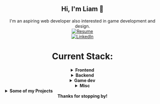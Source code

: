 <div align="center">

  **Hi, I'm Liam 👋**  
  ---  
  I'm an aspiring web developer also interested in game development and design.  
  [![Resume](https://img.shields.io/badge/Resume-Download-blue)](https://liamhuynh.pages.dev/resume2025.pdf) <br/>
  <a href="https://www.linkedin.com/in/liam-huynh-91aa1a1a1/" target="_blank" rel="noopener noreferrer">
  <img src="https://img.shields.io/badge/LinkedIn-0077B5?style=for-the-badge&logo=linkedin&logoColor=white" alt="LinkedIn">
  </a>

  <h1>Current Stack:</h3>  
   
   <details>
   <summary><strong>Frontend</strong></summary> 
   
   ![JavaScript](https://img.shields.io/badge/JavaScript-323330?style=for-the-badge&logo=javascript&logoColor=F7DF1E)
    ![TypeScript](https://img.shields.io/badge/TypeScript-007ACC?style=for-the-badge&logo=typescript&logoColor=white)
    ![HTML5](https://img.shields.io/badge/HTML5-E34F26?style=for-the-badge&logo=html5&logoColor=white)
    ![CSS3](https://img.shields.io/badge/CSS3-1572B6?style=for-the-badge&logo=css3&logoColor=white)
  <br/>
    ![React](https://img.shields.io/badge/React-20232A?style=for-the-badge&logo=react&logoColor=61DAFB)
    ![React Router](https://img.shields.io/badge/React_Router-CA4245?style=for-the-badge&logo=react-router&logoColor=white)
    ![Context-API](https://img.shields.io/badge/Context--Api-000000?style=for-the-badge&logo=react)
    ![React Query](https://img.shields.io/badge/-React%20Query-FF4154?style=for-the-badge&logo=react%20query&logoColor=white)
    ![Redux](https://img.shields.io/badge/redux-%23593d88.svg?style=for-the-badge&logo=redux&logoColor=white)
  <br/>
    ![Next JS](https://img.shields.io/badge/Next-black?style=for-the-badge&logo=next.js&logoColor=white)
    ![Jest](https://img.shields.io/badge/-jest-%23C21325?style=for-the-badge&logo=jest&logoColor=white)
    ![Vitest](https://img.shields.io/badge/-Vitest-252529?style=for-the-badge&logo=vitest&logoColor=FCC72B)
    ![Tailwind CSS](https://img.shields.io/badge/Tailwind_CSS-38B2AC?style=for-the-badge&logo=tailwind-css&logoColor=white)  
   </details>

   <details>
   <summary><strong>Backend</strong></summary> 
   
   ![Go](https://img.shields.io/badge/Go-00ADD8?style=for-the-badge&logo=go&logoColor=white)
    ![JSON](https://img.shields.io/badge/json-5E5C5C?style=for-the-badge&logo=json&logoColor=white) 
  <br/>
    ![MongoDB](https://img.shields.io/badge/MongoDB-%234ea94b.svg?style=for-the-badge&logo=mongodb&logoColor=white)  
    ![Postgres](https://img.shields.io/badge/postgres-%23316192.svg?style=for-the-badge&logo=postgresql&logoColor=white)
    ![Redis](https://img.shields.io/badge/redis-%23DD0031.svg?style=for-the-badge&logo=redis&logoColor=white)
    ![Supabase](https://img.shields.io/badge/Supabase-3ECF8E?style=for-the-badge&logo=supabase&logoColor=white)
   <br/>
    ![Docker](https://img.shields.io/badge/docker-%230db7ed.svg?style=for-the-badge&logo=docker&logoColor=white)
    ![Kubernetes](https://img.shields.io/badge/kubernetes-%23326ce5.svg?style=for-the-badge&logo=kubernetes&logoColor=white)
    ![JWT](https://img.shields.io/badge/JWT-black?style=for-the-badge&logo=JSON%20web%20tokens)
    
   </details>

   <details>
   <summary><strong>Game dev</strong></summary>
   
   ![Unity](https://img.shields.io/badge/Unity-100000?style=for-the-badge&logo=unity&logoColor=white)
    ![C#](https://img.shields.io/badge/c%23-%23239120.svg?style=for-the-badge&logo=csharp&logoColor=white)  
    ![Itch.io](https://img.shields.io/badge/Itch-%23FF0B34.svg?style=for-the-badge&logo=Itch.io&logoColor=white)
    ![Aseprite](https://img.shields.io/badge/Aseprite-FFFFFF?style=for-the-badge&logo=Aseprite&logoColor=#7D929E)
  </details>
   
   <details>
   <summary><strong>Misc</strong></summary> 
   
   ![Python](https://img.shields.io/badge/Python-FFD43B?style=for-the-badge&logo=python&logoColor=blue)
    ![Numpy](https://img.shields.io/badge/Numpy-777BB4?style=for-the-badge&logo=numpy&logoColor=white)
    ![C++](https://img.shields.io/badge/c++-%2300599C.svg?style=for-the-badge&logo=c%2B%2B&logoColor=white)
    ![Java](https://img.shields.io/badge/java-%23ED8B00.svg?style=for-the-badge&logo=openjdk&logoColor=white)  
    ![Eclipse](https://img.shields.io/badge/Eclipse-FE7A16.svg?style=for-the-badge&logo=Eclipse&logoColor=white)
    ![IntelliJ IDEA](https://img.shields.io/badge/IntelliJIDEA-000000.svg?style=for-the-badge&logo=intellij-idea&logoColor=white)
    ![Visual Studio Code](https://img.shields.io/badge/Visual%20Studio%20Code-0078d7.svg?style=for-the-badge&logo=visual-studio-code&logoColor=white)
    ![R](https://img.shields.io/badge/R-276DC3?style=for-the-badge&logo=r&logoColor=white)
    ![RStudio](https://img.shields.io/badge/RStudio-4285F4?style=for-the-badge&logo=rstudio&logoColor=white)
    ![Markdown](https://img.shields.io/badge/markdown-%23000000.svg?style=for-the-badge&logo=markdown&logoColor=white)
    ![LaTeX](https://img.shields.io/badge/latex-%23008080.svg?style=for-the-badge&logo=latex&logoColor=white)
    ![PowerShell](https://img.shields.io/badge/PowerShell-%235391FE.svg?style=for-the-badge&logo=powershell&logoColor=white)
    ![Bash Script](https://img.shields.io/badge/bash_script-%23121011.svg?style=for-the-badge&logo=gnu-bash&logoColor=white)
    ![Notion](https://img.shields.io/badge/Notion-%23000000.svg?style=for-the-badge&logo=notion&logoColor=white)
    ![Git](https://img.shields.io/badge/git-%23F05033.svg?style=for-the-badge&logo=git&logoColor=white)
    ![GitHub](https://img.shields.io/badge/github-%23121011.svg?style=for-the-badge&logo=github&logoColor=white)
 </details>


 
</div>

<details>
  <summary><strong>Some of my Projects</strong></summary>

  - [My Game Design Blog](https://frontend-blog.pages.dev/)
    - ![JavaScript](https://img.shields.io/badge/JavaScript-323330?style=for-the-badge&logo=javascript&logoColor=F7DF1E)
      ![HTML5](https://img.shields.io/badge/HTML5-E34F26?style=for-the-badge&logo=html5&logoColor=white)
      ![CSS3](https://img.shields.io/badge/CSS3-1572B6?style=for-the-badge&logo=css3&logoColor=white)  
    - ![npm](https://img.shields.io/badge/npm-CB3837?style=for-the-badge&logo=npm&logoColor=white)
      ![React](https://img.shields.io/badge/React-20232A?style=for-the-badge&logo=react&logoColor=61DAFB)
      ![React Router](https://img.shields.io/badge/React_Router-CA4245?style=for-the-badge&logo=react-router&logoColor=white)  
    - ![Render](https://img.shields.io/badge/Render-46E3B7?style=for-the-badge&logo=render&logoColor=white)
      ![Cloudflare Pages](https://img.shields.io/badge/Cloudflare%20Pages-F38020?style=for-the-badge&logo=Cloudflare%20Pages&logoColor=white)  

  - [Spotify Song Recommendation Web App](https://4e3c7797.song-recommendations-web-app.pages.dev/)
    - ![Go](https://img.shields.io/badge/Go-00ADD8?style=for-the-badge&logo=go&logoColor=white)
      ![TypeScript](https://img.shields.io/badge/TypeScript-007ACC?style=for-the-badge&logo=typescript&logoColor=white)
      ![HTML5](https://img.shields.io/badge/HTML5-E34F26?style=for-the-badge&logo=html5&logoColor=white)
      ![CSS3](https://img.shields.io/badge/CSS3-1572B6?style=for-the-badge&logo=css3&logoColor=white)  
    - ![npm](https://img.shields.io/badge/npm-CB3837?style=for-the-badge&logo=npm&logoColor=white)
      ![React](https://img.shields.io/badge/React-20232A?style=for-the-badge&logo=react&logoColor=61DAFB)
      ![Tailwind CSS](https://img.shields.io/badge/Tailwind_CSS-38B2AC?style=for-the-badge&logo=tailwind-css&logoColor=white)
      ![SWC](https://img.shields.io/badge/SWC-282828?style=for-the-badge&logo=swc&logoColor=F8C457)
      ![React Router](https://img.shields.io/badge/React_Router-CA4245?style=for-the-badge&logo=react-router&logoColor=white)  
    - ![Render](https://img.shields.io/badge/Render-46E3B7?style=for-the-badge&logo=render&logoColor=white)
      ![Cloudflare Pages](https://img.shields.io/badge/Cloudflare%20Pages-F38020?style=for-the-badge&logo=Cloudflare%20Pages&logoColor=white)  

  - [Jester (Game)](https://trachscor.itch.io/jester) for [Mini Jame Gam #42](https://itch.io/jam/mini-jame-gam-42)  
    - ![Unity](https://img.shields.io/badge/Unity-100000?style=for-the-badge&logo=unity&logoColor=white)
      ![C#](https://img.shields.io/badge/C%23-239120?style=for-the-badge&logo=csharp&logoColor=white)
      ![Itch.io](https://img.shields.io/badge/Itch-%23FF0B34.svg?style=for-the-badge&logo=Itch.io&logoColor=white)
  
  - Licht (Game) (Coming Soon!)  
    - ![Unity](https://img.shields.io/badge/Unity-100000?style=for-the-badge&logo=unity&logoColor=white)
      ![C#](https://img.shields.io/badge/C%23-239120?style=for-the-badge&logo=csharp&logoColor=white)

</details>
<div align="center">
<strong>Thanks for stopping by!</strong>
</div>
<!---
huynhli/huynhli is a ✨ special ✨ repository because its `README.md` (this file) appears on your GitHub profile.
You can click the Preview link to take a look at your changes.
--->
